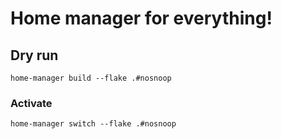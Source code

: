 # Home manager for everything!

## Dry run

```
home-manager build --flake .#nosnoop
```

### Activate

```
home-manager switch --flake .#nosnoop
```
